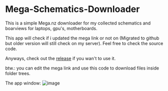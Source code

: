 # Mega-Schematics-Downloader
This is a simple Mega.nz downloader for my collected schematics and boarviews for laptops, gpu's, motherboards.

This app will check if i updated the mega link or not on (Migrated to github but older version will still check on my server). Feel free to check the source code.

Anyways, check out the [release](https://github.com/KiKiHUN1/Mega-Schematics-Downloader/releases) if you wan't to use it.


btw.: you can edit the mega link and use this code to download files inside folder trees.

The app window:
![image](https://github.com/KiKiHUN1/Mega-Schematics-Downloader/assets/71247943/e5c154af-fb14-4643-82b6-e59b6fd00424)


